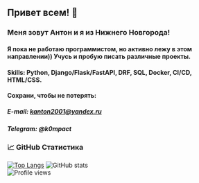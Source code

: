 ## **Привет всем!** 👋
### Меня зовут Антон и я из Нижнего Новгорода!
#### Я пока не работаю программистом, но активно лежу в этом направлении)) Учусь и пробую писать различные проекты.

#### Skills: Python, Django/Flask/FastAPI, DRF, SQL, Docker, CI/CD,  HTML/CSS.

#### Сохрани, чтобы не потерять:
#####     E-mail: kanton2001@yandex.ru
#####     Telegram: @k0mpact

### 📈 **GitHub Статистика**

[![Top Langs](https://github-readme-stats.vercel.app/api/top-langs/?username=ant0ndk)](https://github.com/anuraghazra/github-readme-stats)
![GitHub stats](https://github-readme-stats.vercel.app/api?username=ant0ndk&show_icons=true&count_private=true)  
![Profile views](https://gpvc.arturio.dev/ant0ndk)  
